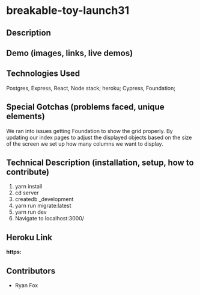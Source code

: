 # breakable-toy-launch31


## Description ## 

## Demo (images, links, live demos) ##


## Technologies Used ##
Postgres, Express, React, Node stack; heroku; Cypress, Foundation;

## Special Gotchas (problems faced, unique elements) ##
We ran into issues getting Foundation to show the grid properly.
By updating our index pages to adjust the displayed objects based on the size of the screen we set up how many columns we want to display.
## Technical Description (installation, setup, how to contribute) ##
1. yarn install
2. cd server
3. createdb _development
4. yarn run migrate:latest
5. yarn run dev
6. Navigate to localhost:3000/
## Heroku Link ##
**https:**
## Contributors ##
* Ryan Fox
